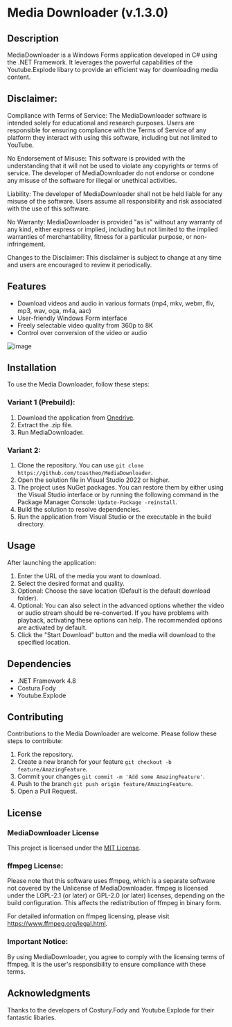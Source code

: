 # Media Downloader (v.1.3.0)

## Description

MediaDownloader is a Windows Forms application developed in C# using the .NET Framework. It leverages the powerful capabilities of the Youtube.Explode libary to provide an efficient way for downloading media content.

## Disclaimer:

Compliance with Terms of Service: The MediaDownloader software is intended solely for educational and research purposes. Users are responsible for ensuring compliance with the Terms of Service of any platform they interact with using this software, including but not limited to YouTube.

No Endorsement of Misuse: This software is provided with the understanding that it will not be used to violate any copyrights or terms of service. The developer of MediaDownloader do not endorse or condone any misuse of the software for illegal or unethical activities.

Liability: The developer of MediaDownloader shall not be held liable for any misuse of the software. Users assume all responsibility and risk associated with the use of this software.

No Warranty: MediaDownloader is provided "as is" without any warranty of any kind, either express or implied, including but not limited to the implied warranties of merchantability, fitness for a particular purpose, or non-infringement.

Changes to the Disclaimer: This disclaimer is subject to change at any time and users are encouraged to review it periodically.

## Features

- Download videos and audio in various formats (mp4, mkv, webm, flv, mp3, wav, oga, m4a, aac)
- User-friendly Windows Form interface
- Freely selectable video quality from 360p to 8K
- Control over conversion of the video or audio

![image](https://github.com/toastheo/MediaDownloader/assets/114708595/1a7dde28-7d9c-4f91-8825-18e960e99bb7)

##  Installation

To use the Media Downloader, follow these steps:

### Variant 1 (Prebuild):

1. Download the application from [Onedrive](https://1drv.ms/u/s!ArgwWHbVjXCmj6ZPER-n-JfY7KYxkA?e=zmfJyV "MediaDownloader Onedrive").
2. Extract the .zip file.
3. Run MediaDownloader.

### Variant 2:

1. Clone the repository. You can use `git clone https://github.com/toastheo/MediaDownloader`.
2. Open the solution file in Visual Studio 2022 or higher.
3. The project uses NuGet packages. You can restore them by either using the Visual Studio interface or by running the following command in the Package Manager Console: `Update-Package -reinstall`.
4. Build the solution to resolve dependencies.
5. Run the application from Visual Studio or the executable in the build directory.

## Usage

After launching the application:

1. Enter the URL of the media you want to download.
2. Select the desired format and quality.
3. Optional: Choose the save location (Default is the default download folder).
4. Optional: You can also select in the advanced options whether the video or audio stream should be re-converted. If you have problems with playback, activating these options can help. The recommended options are activated by default.
5. Click the "Start Download" button and the media will download to the specified location.

## Dependencies

- .NET Framework 4.8
- Costura.Fody
- Youtube.Explode

## Contributing

Contributions to the Media Downloader are welcome. Please follow these steps to contribute:

1. Fork the repository.
2. Create a new branch for your feature `git checkout -b feature/AmazingFeature`.
3. Commit your changes `git commit -m 'Add some AmazingFeature'`.
4. Push to the branch `git push origin feature/AmazingFeature`.
5. Open a Pull Request.

## License

### MediaDownloader License
This project is licensed under the [MIT License](https://opensource.org/license/mit/).

### ffmpeg License:
Please note that this software uses ffmpeg, which is a separate software not covered by the Unlicense of MediaDownloader. ffmpeg is licensed under the LGPL-2.1 (or later) or GPL-2.0 (or later) licenses, depending on the build configuration. This affects the redistribution of ffmpeg in binary form.

For detailed information on ffmpeg licensing, please visit https://www.ffmpeg.org/legal.html.

### Important Notice:
By using MediaDownloader, you agree to comply with the licensing terms of ffmpeg. It is the user's responsibility to ensure compliance with these terms.

## Acknowledgments
Thanks to the developers of Costury.Fody and Youtube.Explode for their fantastic libaries.
